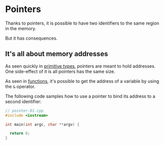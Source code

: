 # Pointers

Thanks to pointers, it is possible to have two identifiers to the same region in
the memory.

But it has consequences.

## It's all about memory addresses

As seen quickly in [primitive types][primitive-types], pointers are meant to
hold addresses. One side-effect of it is all pointers has the same size.

As seen in [functions][functions], it's possible to get the address of a
variable by using the `&` operator.

The following code samples how to use a pointer to bind its address to a second
identifier:

```cpp
// pointer-01.cpp
#include <iostream>

int main(int argc, char **argv) {

  return 0;  
}
```

[primitive-types]: ../0003-primitive-types/README.md
[functions]: ../0005-functions/README.md
